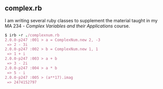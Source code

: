 ## complex.rb

I am writing several ruby classes to supplement the material taught in my
MA 234 - *Complex Variables and their Applications* course.

```ruby
$ irb -r ./complexnum.rb
2.0.0-p247 :001 > a = ComplexNum.new 2, -3
 => 2 - 3i
2.0.0-p247 :002 > b = ComplexNum.new 1, 1
 => 1 + i
2.0.0-p247 :003 > a + b
 => 3 - 2i
2.0.0-p247 :004 > a * b
 => 5 - i
2.0.0-p247 :005 > (a**17).imag
 => 2474152797
```
